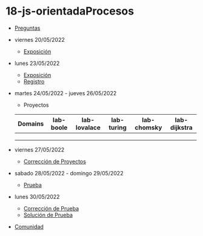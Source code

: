 # 18-js-orientadaProcesos

- [Preguntas](https://escuela.it/master-programacion-diseno-software)
- viernes 20/05/2022
  - [Exposición](https://escuela.it/master-programacion-diseno-software)
- lunes 23/05/2022
  - [Exposición](https://escuela.it/master-programacion-diseno-software)
  - [Registro](https://forms.gle/QxXAfJwLEVtenKq88)
- martes 24/05/2022 - jueves 26/05/2022
  - Proyectos
  
  |Domains|lab-boole|lab-lovalace|lab-turing|lab-chomsky|lab-dijkstra|
  |-------|---------|------------|----------|-----------|--------------|
  |       |         |            |          |           |              |
  |       |         |            |          |           |              |
  |       |         |            |          |           |              |
- viernes 27/05/2022
  - [Corrección de Proyectos](https://escuela.it/master-programacion-diseno-software)
- sabado 28/05/2022 - domingo 29/05/2022
  - [Prueba](https://forms.gle/pS78Dzx4duP7fPDBA)
- lunes 30/05/2022
  - [Corrección de Prueba](https://escuela.it/master-programacion-diseno-software)
  - [Solución de Prueba](https://docs.google.com/spreadsheets/d/1Uwtqa5VdD5wK2X7eLgkS6_th16aPnsW8pa5Ft2TyLPo/edit#gid=0)
- [Comunidad](https://app.slack.com/client/T02S3KYD464/C02TPQ6QQ7Q)

